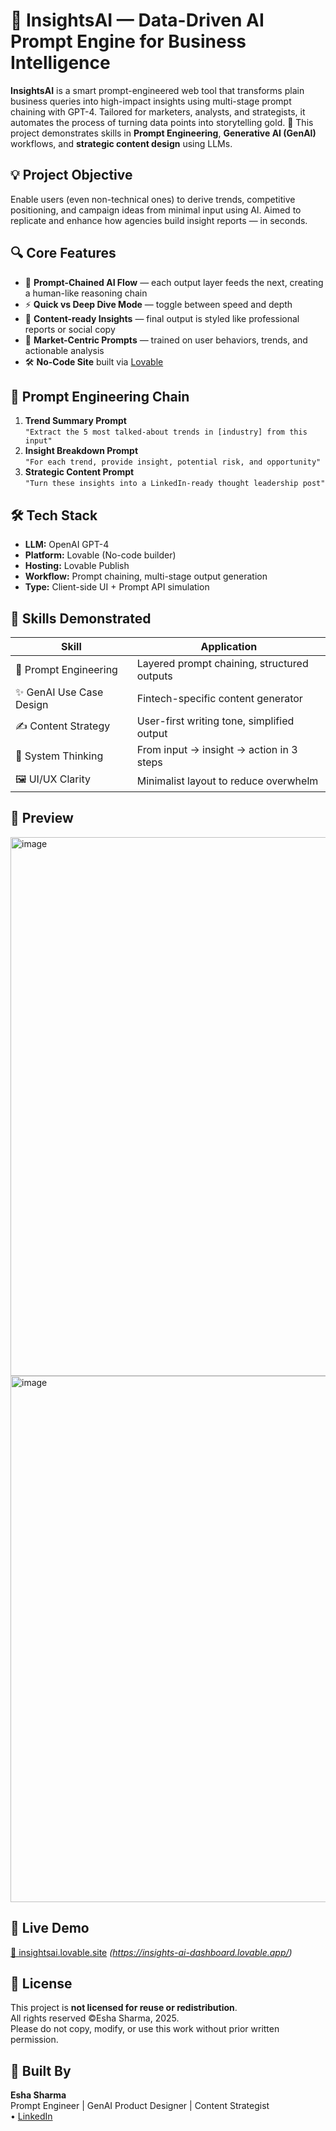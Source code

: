 # 🤖 InsightsAI — Data-Driven AI Prompt Engine for Business Intelligence

**InsightsAI** is a smart prompt-engineered web tool that transforms plain business queries into high-impact insights using multi-stage prompt chaining with GPT-4. Tailored for marketers, analysts, and strategists, it automates the process of turning data points into storytelling gold. 🚀 This project demonstrates skills in **Prompt Engineering**, **Generative AI (GenAI)** workflows, and **strategic content design** using LLMs.

## 💡 Project Objective

Enable users (even non-technical ones) to derive trends, competitive positioning, and campaign ideas from minimal input using AI. Aimed to replicate and enhance how agencies build insight reports — in seconds.

## 🔍 Core Features

- 🧠 **Prompt-Chained AI Flow** — each output layer feeds the next, creating a human-like reasoning chain  
- ⚡️ **Quick vs Deep Dive Mode** — toggle between speed and depth  
- 📝 **Content-ready Insights** — final output is styled like professional reports or social copy  
- 🎯 **Market-Centric Prompts** — trained on user behaviors, trends, and actionable analysis  
- 🛠️ **No-Code Site** built via [Lovable](https://insights-ai-dashboard.lovable.app/)

## 🧠 Prompt Engineering Chain

1. **Trend Summary Prompt**  
   `"Extract the 5 most talked-about trends in [industry] from this input"`  
2. **Insight Breakdown Prompt**  
   `"For each trend, provide insight, potential risk, and opportunity"`  
3. **Strategic Content Prompt**  
   `"Turn these insights into a LinkedIn-ready thought leadership post"`

## 🛠️ Tech Stack

- **LLM:** OpenAI GPT-4  
- **Platform:** Lovable (No-code builder)  
- **Hosting:** Lovable Publish  
- **Workflow:** Prompt chaining, multi-stage output generation  
- **Type:** Client-side UI + Prompt API simulation
   
## 💼 Skills Demonstrated

| Skill | Application |
|-------|-------------|
| 🧠 Prompt Engineering | Layered prompt chaining, structured outputs |
| ✨ GenAI Use Case Design | Fintech-specific content generator |
| ✍️ Content Strategy | User-first writing tone, simplified output |
| 🧩 System Thinking | From input → insight → action in 3 steps |
| 🖼️ UI/UX Clarity | Minimalist layout to reduce overwhelm |

## 📸 Preview

<img width="1881" height="862" alt="image" src="https://github.com/user-attachments/assets/22e5dd28-bc11-4ee2-8b22-833c4518ffb5" />


<img width="1895" height="842" alt="image" src="https://github.com/user-attachments/assets/501accb7-2e15-4c4d-82a2-bb25668a7879" />



## 🔗 Live Demo

[🔗 insightsai.lovable.site](#) *(https://insights-ai-dashboard.lovable.app/)*

## 📜 License
This project is **not licensed for reuse or redistribution**.  
All rights reserved ©Esha Sharma, 2025.  
Please do not copy, modify, or use this work without prior written permission.


## 👤 Built By

**Esha Sharma**  
Prompt Engineer | GenAI Product Designer | Content Strategist  
 • [LinkedIn](https://www.linkedin.com/in/esha-sharma-uix2025/)
